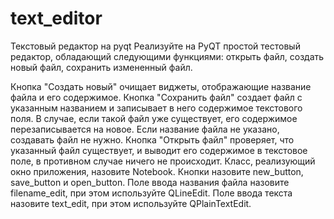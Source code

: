 # text_editor
Текстовый редактор на pyqt
Реализуйте на PyQT простой тестовый редактор, обладающий следующими функциями: открыть файл, создать новый файл, сохранить измененный файл.

Кнопка "Создать новый" очищает виджеты, отображающие название файла и его содержимое.
Кнопка "Сохранить файл" создает файл с указанным названием и записывает в него содержимое текстового поля. В случае, если такой файл уже существует, его содержимое перезаписывается на новое. Если название файла не указано, создавать файл не нужно.
Кнопка "Открыть файл" проверяет, что указанный файл существует, и выводит его содержимое в текстовое поле, в противном случае ничего не происходит.
Класс, реализующий окно приложения, назовите Notebook.
Кнопки назовите new_button, save_button и open_button.
Поле ввода названия файла назовите filename_edit, при этом используйте QLineEdit.
Поле ввода текста назовите text_edit, при этом используйте QPlainTextEdit.
